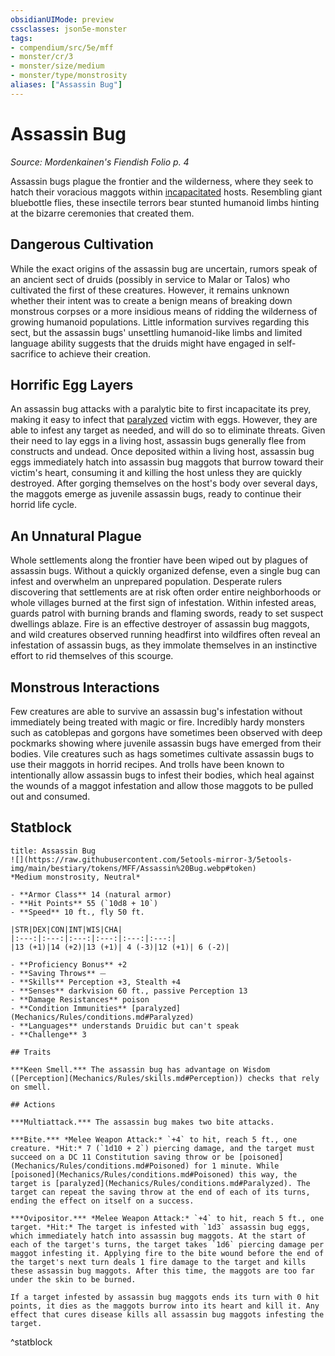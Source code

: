```yaml
---
obsidianUIMode: preview
cssclasses: json5e-monster
tags:
- compendium/src/5e/mff
- monster/cr/3
- monster/size/medium
- monster/type/monstrosity
aliases: ["Assassin Bug"]
---
```

# Assassin Bug
*Source: Mordenkainen's Fiendish Folio p. 4*  

Assassin bugs plague the frontier and the wilderness, where they seek to hatch their voracious maggots within [incapacitated](TTRPG/Source%20Material/Mechanics/Rules/conditions.md#Incapacitated) hosts. Resembling giant bluebottle flies, these insectile terrors bear stunted humanoid limbs hinting at the bizarre ceremonies that created them.

## Dangerous Cultivation

While the exact origins of the assassin bug are uncertain, rumors speak of an ancient sect of druids (possibly in service to Malar or Talos) who cultivated the first of these creatures. However, it remains unknown whether their intent was to create a benign means of breaking down monstrous corpses or a more insidious means of ridding the wilderness of growing humanoid populations. Little information survives regarding this sect, but the assassin bugs' unsettling humanoid-like limbs and limited language ability suggests that the druids might have engaged in self-sacrifice to achieve their creation.

## Horrific Egg Layers

An assassin bug attacks with a paralytic bite to first incapacitate its prey, making it easy to infect that [paralyzed](TTRPG/Source%20Material/Mechanics/Rules/conditions.md#Paralyzed) victim with eggs. However, they are able to infest any target as needed, and will do so to eliminate threats. Given their need to lay eggs in a living host, assassin bugs generally flee from constructs and undead. Once deposited within a living host, assassin bug eggs immediately hatch into assassin bug maggots that burrow toward their victim's heart, consuming it and killing the host unless they are quickly destroyed. After gorging themselves on the host's body over several days, the maggots emerge as juvenile assassin bugs, ready to continue their horrid life cycle.

## An Unnatural Plague

Whole settlements along the frontier have been wiped out by plagues of assassin bugs. Without a quickly organized defense, even a single bug can infest and overwhelm an unprepared population. Desperate rulers discovering that settlements are at risk often order entire neighborhoods or whole villages burned at the first sign of infestation. Within infested areas, guards patrol with burning brands and flaming swords, ready to set suspect dwellings ablaze. Fire is an effective destroyer of assassin bug maggots, and wild creatures observed running headfirst into wildfires often reveal an infestation of assassin bugs, as they immolate themselves in an instinctive effort to rid themselves of this scourge.

## Monstrous Interactions

Few creatures are able to survive an assassin bug's infestation without immediately being treated with magic or fire. Incredibly hardy monsters such as catoblepas and gorgons have sometimes been observed with deep pockmarks showing where juvenile assassin bugs have emerged from their bodies. Vile creatures such as hags sometimes cultivate assassin bugs to use their maggots in horrid recipes. And trolls have been known to intentionally allow assassin bugs to infest their bodies, which heal against the wounds of a maggot infestation and allow those maggots to be pulled out and consumed.

## Statblock

```ad-statblock
title: Assassin Bug
![](https://raw.githubusercontent.com/5etools-mirror-3/5etools-img/main/bestiary/tokens/MFF/Assassin%20Bug.webp#token)
*Medium monstrosity, Neutral*

- **Armor Class** 14 (natural armor)
- **Hit Points** 55 (`10d8 + 10`)
- **Speed** 10 ft., fly 50 ft.

|STR|DEX|CON|INT|WIS|CHA|
|:---:|:---:|:---:|:---:|:---:|:---:|
|13 (+1)|14 (+2)|13 (+1)| 4 (-3)|12 (+1)| 6 (-2)|

- **Proficiency Bonus** +2
- **Saving Throws** ⏤
- **Skills** Perception +3, Stealth +4
- **Senses** darkvision 60 ft., passive Perception 13
- **Damage Resistances** poison
- **Condition Immunities** [paralyzed](Mechanics/Rules/conditions.md#Paralyzed)
- **Languages** understands Druidic but can't speak
- **Challenge** 3

## Traits

***Keen Smell.*** The assassin bug has advantage on Wisdom ([Perception](Mechanics/Rules/skills.md#Perception)) checks that rely on smell.

## Actions

***Multiattack.*** The assassin bug makes two bite attacks.

***Bite.*** *Melee Weapon Attack:* `+4` to hit, reach 5 ft., one creature. *Hit:* 7 (`1d10 + 2`) piercing damage, and the target must succeed on a DC 11 Constitution saving throw or be [poisoned](Mechanics/Rules/conditions.md#Poisoned) for 1 minute. While [poisoned](Mechanics/Rules/conditions.md#Poisoned) this way, the target is [paralyzed](Mechanics/Rules/conditions.md#Paralyzed). The target can repeat the saving throw at the end of each of its turns, ending the effect on itself on a success.

***Ovipositor.*** *Melee Weapon Attack:* `+4` to hit, reach 5 ft., one target. *Hit:* The target is infested with `1d3` assassin bug eggs, which immediately hatch into assassin bug maggots. At the start of each of the target's turns, the target takes `1d6` piercing damage per maggot infesting it. Applying fire to the bite wound before the end of the target's next turn deals 1 fire damage to the target and kills these assassin bug maggots. After this time, the maggots are too far under the skin to be burned.

If a target infested by assassin bug maggots ends its turn with 0 hit points, it dies as the maggots burrow into its heart and kill it. Any effect that cures disease kills all assassin bug maggots infesting the target.
```
^statblock